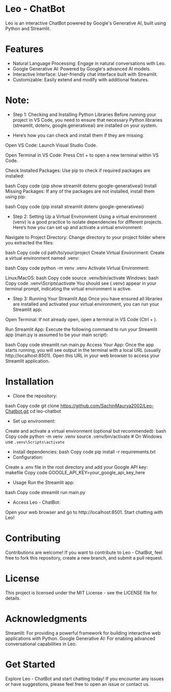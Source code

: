 # Leo - ChatBot
Leo is an interactive ChatBot powered by Google's Generative AI, built using Python and Streamlit.


# Features
- Natural Language Processing: Engage in natural conversations with Leo.
- Google Generative AI: Powered by Google's advanced AI models.
- Interactive Interface: User-friendly chat interface built with Streamlit.
- Customizable: Easily extend and modify with additional features.

# Note:

- Step 1: 
Checking and Installing Python Libraries
Before running your project in VS Code, you need to ensure that necessary Python libraries (streamlit, dotenv, google.generativeai) are installed on your system. 

- Here’s how you can check and install them if they are missing:

Open VS Code: Launch Visual Studio Code.

Open Terminal in VS Code: Press Ctrl + to open a new terminal within VS Code.

Check Installed Packages: Use pip to check if required packages are installed:

bash
Copy code
{pip show streamlit dotenv google-generativeai}
Install Missing Packages: If any of the packages are not installed, install them using pip:

bash
Copy code
{pip install streamlit dotenv google-generativeai}

- Step 2: Setting Up a Virtual Environment
Using a virtual environment (venv) is a good practice to isolate dependencies for different projects. Here’s how you can set up and activate a virtual environment:

Navigate to Project Directory: Change directory to your project folder where you extracted the files:

bash
Copy code
cd path/to/your/project
Create Virtual Environment: Create a virtual environment named .venv:

bash
Copy code
python -m venv .venv
Activate Virtual Environment:

Linux/MacOS:
bash
Copy code
source .venv/bin/activate
Windows:
bash
Copy code
.venv\Scripts\activate
You should see (.venv) appear in your terminal prompt, indicating the virtual environment is active.

- Step 3: 
Running Your Streamlit App
Once you have ensured all libraries are installed and activated your virtual environment, you can run your Streamlit app:

Open Terminal: If not already open, open a terminal in VS Code (Ctrl + ).

Run Streamlit App: Execute the following command to run your Streamlit app (main.py is assumed to be your main script):

bash
Copy code
streamlit run main.py
Access Your App: Once the app starts running, you will see output in the terminal with a local URL (usually http://localhost:8501). Open this URL in your web browser to access your Streamlit application.

# Installation
- Clone the repository:

bash
Copy code
git clone https://github.com/SachinMaurya2002/Leo-Chatbot.git
cd leo-chatbot

- Set up environment:

Create and activate a virtual environment (optional but recommended):
bash
Copy code
python -m venv .venv
source .venv/bin/activate  # On Windows use `.venv\Scripts\activate`
- Install dependencies:
bash
Copy code
pip install -r requirements.txt
- Configuration:

Create a .env file in the root directory and add your Google API key:
makefile
Copy code
GOOGLE_API_KEY=your_google_api_key_here
- Usage
Run the Streamlit app:

bash
Copy code
streamlit run main.py

- Access Leo - ChatBot:

Open your web browser and go to http://localhost:8501.
Start chatting with Leo!
 

# Contributing
Contributions are welcome! If you want to contribute to Leo - ChatBot, feel free to fork this repository, create a new branch, and submit a pull request.

# License
This project is licensed under the MIT License - see the LICENSE file for details.

# Acknowledgments
Streamlit: For providing a powerful framework for building interactive web applications with Python.
Google Generative AI: For enabling advanced conversational capabilities in Leo.

# Get Started
Explore Leo - ChatBot and start chatting today! If you encounter any issues or have suggestions, please feel free to open an issue or contact us.

